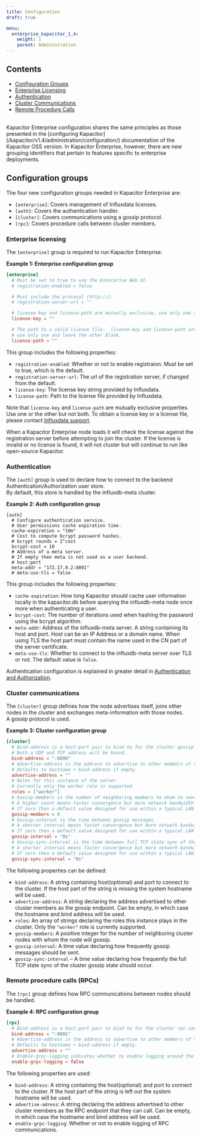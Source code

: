 ```yaml
---
title: Configuration
draft: true

menu:
  enterprise_kapacitor_1_4:
    weight: 1
    parent: Administration
---
```


## Contents

* [Configuration Groups](#configuration-groups)
* [Enterprise Licensing](#enterprise-licensing)
* [Authentication](#authentication)
* [Cluster Communications](#cluster-communications)
* [Remote Procedure Calls](#remote-procedure-calls)

<br/>
Kapacitor Enterprise configuration shares the same principles as those presented
in the [configuring Kapacitor](/kapacitor/v1.4/administration/configuration/)
documentation of the Kapacitor OSS version.
In Kapacitor Enterprise, however, there are new grouping identifiers that pertain
to features specific to enterprise deployments.

## Configuration groups

The four new configuration groups needed in Kapacitor Enterprise are:

* `[enterprise]`: Covers management of Influxdata licenses.
* `[auth]`: Covers the authentication handler.
* `[cluster]`: Covers communications using a gossip protocol.
* `[rpc]`: Covers procedure calls between cluster members.

### Enterprise licensing

The `[enterprise]` group is required to run Kapacitor Enterprise.  

**Example 1: Enterprise configuration group**
```toml
[enterprise]
  # Must be set to true to use the Enterprise Web UI.
  # registration-enabled = false

  # Must include the protocol (http://).
  # registration-server-url = ""

  # license-key and license-path are mutually exclusive, use only one and leave the other blank.
  license-key = ""

  # The path to a valid license file.  license-key and license-path are mutually exclusive,
  # use only one and leave the other blank.
  license-path = ""
```

This group includes the following properties:

* `registration-enabled`: Whether or not to enable registraion.  Must be set to true, which is the default.
* `registration-server-url`: The url of the registration server, if changed from the default.
* `license-key`: The license key string provided by Influxdata.
* `license-path`: Path to the license file provided by Influxdata.

Note that `license-key` and `license-path` are mutually exclusive properties.
Use one or the other but not both.  To obtain a license key or a license file,
please contact [Influxdata support](mailto:Support@InfluxData.com).

When a Kapacitor Enterprise node loads it will check the license against the
registration server before attempting to join the cluster. If the license is
invalid or no license is found, it will not cluster but will continue to run
like open-source Kapacitor.

### Authentication

The `[auth]` group is used to declare how to connect to the backend
Authentication/Authorization user store.  
By default, this store is handled by the influxdb-meta cluster.

**Example 2: Auth configuration group**
```
[auth]
  # Configure authentication service.
  # User permissions cache expiration time.
  cache-expiration = "10m"
  # Cost to compute bcrypt password hashes.
  # bcrypt rounds = 2^cost
  bcrypt-cost = 10
  # Address of a meta server.
  # If empty then meta is not used as a user backend.
  # host:port
  meta-addr = "172.17.0.2:8091"
  # meta-use-tls = false
```

This group includes the following properties:

* `cache-expiration`: How long Kapacitor should cache user information locally in the kapacitor.db before querying the influxdb-meta node once more when authenticating a user.
* `bcrypt-cost`: The number of iterations used when hashing the password using the bcrypt algorithm.
* `meta-addr`: Address of the influxdb-meta server.  A string containing its host and port. Host can be an IP Address or a domain name.  When using TLS the host part must contain the name used in the CN part of the server certificate.
* `meta-use-tls`: Whether to connect to the influxdb-meta server over TLS or not. The default value is `false`.

Authentication configuration is explained in greater detail in 
[Authentication and Authorization](/enterprise_kapacitor/v1.4/administration/auth/).


### Cluster communications

The `[cluster]` group defines how the node advertises itself, joins other
nodes in the cluster and exchanges meta-information with those nodes.  
A gossip protocol is used.

**Example 3: Cluster configuration group**
```toml
[cluster]
  # Bind-address is a host:port pair to bind to for the cluster gossip communitcation.
  # Both a UDP and TCP address will be bound.
  bind-address = ":9090"
  # Advertise-address is the address to advertise to other members of the cluster for this member's gossip endpoint.
  # Defaults to hostname + bind-address if empty.
  advertise-address = ""
  # Roles for this instance of the server.
  # Currently only the worker role is supported
  roles = ["worker"]
  # Gossip-members is the number of neighboring members to whom to send gossip messages.
  # A higher count means faster convergence but more network bandwidth.
  # If zero then a default value designed for use within a typical LAN network is chosen.
  gossip-members = 0
  # Gossip-interval is the time between gossip messages.
  # A shorter interval means faster convergence but more network bandwidth.
  # If zero then a default value designed for use within a typical LAN network is chosen.
  gossip-interval = "0s"
  # Gossip-sync-interval is the time between full TCP state sync of the cluster gossip state.
  # A shorter interval means faster convergence but more network bandwidth.
  # If zero then a default value designed for use within a typical LAN network is chosen.
  gossip-sync-interval = "0s"

```

The following properties can be defined:

* `bind-address`: A string containing host(optional) and port to connect to the cluster.  If the host part of the string is missing the system hostname will be used.
* `advertise-address`: A string declaring the address advertised to other cluster members as the gossip endpoint.  Can be empty, in which case the hostname and bind address will be used.
* `roles`: An array of strings declaring the roles this instance plays in the cluster.  Only the `"worker"` role is currently supported.
* `gossip-members`: A positive integer for the number of neighboring cluster nodes with whom the node will gossip.
* `gossip-interval`: A time value declaring how frequently gossip messages should be sent.
* `gossip-sync-interval` &ndash; A time value declaring how frequently the full TCP state sync of the cluster gossip state should occur.

### Remote procedure calls (RPCs)

The `[rpc]` group defines how RPC communications between nodes should be handled.

**Example 4: RPC configuration group**
```toml
[rpc]
  # Bind-address is a host:port pair to bind to for the cluster rpc communitcation.
  bind-address = ":9091"
  # Advertise-address is the address to advertise to other members of the cluster for this member's rpc endpoint.
  # Defaults to hostname + bind-address if empty.
  advertise-address = ""
  # Enable-grpc-logging indicates whether to enable logging around the rpc communitcation.
  enable-grpc-logging = false

```

The following properties are used:

* `bind-address`: A string containing the host(optional) and port to connect to the cluster. If the host part of the string is left out the system hostname will be used.
* `advertise-adress`: A string declaring the address advertised to other cluster members as the RPC endpoint that they can call. Can be empty, in which case the hostname and bind address will be used.
* `enable-grpc-logging`: Whether or not to enable logging of RPC communications.
